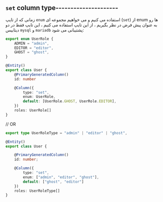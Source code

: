 ## `set` column type---------------------

زمانی که از تایپ `enum` استفاده می کنیم و می خواهیم مجموعه ای (`set`) از enum ها رو به عنوان پیش فرض در نظر بگیریم ، از این تایپ استفاده می کنیم ، این تایپ فقط در دو دیتابیس `mysql` و `mariadb` پشتیبانی می شود:

```ts
export enum UserRole {
    ADMIN = "admin",
    EDITOR = "editor",
    GHOST = "ghost",
}

@Entity()
export class User {
    @PrimaryGeneratedColumn()
    id: number

    @Column({
        type: "set",
        enum: UserRole,
        default: [UserRole.GHOST, UserRole.EDITOR],
    })
    roles: UserRole[]
}
```

// OR

```ts
export type UserRoleType = "admin" | "editor" | "ghost",

@Entity()
export class User {

    @PrimaryGeneratedColumn()
    id: number;

    @Column({
        type: "set",
        enum: ["admin", "editor", "ghost"],
        default: ["ghost", "editor"]
    })
    roles: UserRoleType[]
}
```

